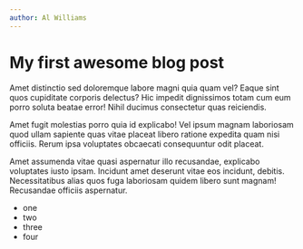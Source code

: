 ```yaml
---
author: Al Williams
---
```

# My first awesome blog post

Amet distinctio sed doloremque labore magni quia quam vel? Eaque sint quos cupiditate corporis delectus? Hic impedit dignissimos totam cum eum porro soluta beatae error! Nihil ducimus consectetur quas reiciendis.

Amet fugit molestias porro quia id explicabo! Vel ipsum magnam laboriosam quod ullam sapiente quas vitae placeat libero ratione expedita quam nisi officiis. Rerum ipsa voluptates obcaecati consequuntur odit placeat.

Amet assumenda vitae quasi aspernatur illo recusandae, explicabo voluptates iusto ipsam. Incidunt amet deserunt vitae eos incidunt, debitis. Necessitatibus alias quos fuga laboriosam quidem libero sunt magnam! Recusandae officiis aspernatur.

* one
* two
* three
* four
